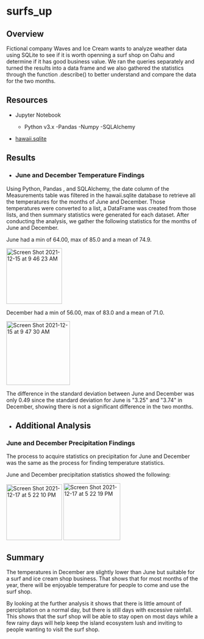 # surfs_up

## Overview
Fictional company Waves and Ice Cream wants to analyze weather data using SQLite to see if it is worth openning a surf shop on Oahu and determine if it has good business value. We ran the queries separately and turned the results into a data frame and we also gathered the statistics through the function .describe() to better understand and compare the data for the two months.

## Resources
- Jupyter Notebook
  - Python v3.x
    -Pandas
    -Numpy
    -SQLAlchemy
    
- [hawaii.sqlite](https://github.com/NensiH/surfs_up/blob/main/hawaii.sqlite)

## Results
- ### June and December Temperature Findings
Using Python, Pandas , and SQLAlchemy, the date column of the Measurements table was filtered in the hawaii.sqlite database to retrieve all the temperatures for the months of June and December. Those temperatures were converted to a list, a DataFrame was created from those lists, and then summary statistics were generated for each dataset. After conducting the analysis, we gather the following statistics for the months of June and December.

June had a min of 64.00, max of 85.0 and a mean of 74.9.

<img width="146" alt="Screen Shot 2021-12-15 at 9 46 23 AM" src="https://user-images.githubusercontent.com/92277581/146618502-bd87bd03-cc15-4289-b710-e9c83e60dff9.png">

December had a min of 56.00, max of 83.0 and a mean of 71.0.

<img width="167" alt="Screen Shot 2021-12-15 at 9 47 30 AM" src="https://user-images.githubusercontent.com/92277581/146618524-19ac6bc0-349c-4750-b653-17c30854f409.png">

The difference in the standard deviation between June and December was only 0.49 since the standard deviation for June is "3.25" and "3.74" in December, showing there is not a significant difference in the two months.

- ## Additional Analysis
### June and December Precipitation Findings
The process to acquire statistics on precipitation for June and December was the same as the process for finding temperature statistics.

June and December precipitation statistics showed the following:

<img width="146" alt="Screen Shot 2021-12-17 at 5 22 10 PM" src="https://user-images.githubusercontent.com/92277581/146618706-ef8e99b3-96c8-499b-869b-32d7c7cbb3aa.png"> <img width="149" alt="Screen Shot 2021-12-17 at 5 22 19 PM" src="https://user-images.githubusercontent.com/92277581/146618745-f5b46627-053c-43c3-9c93-7b9b8df72188.png">

## Summary
The temperatures in December are slightly lower than June but suitable for a surf and ice cream shop business. That shows that for most months of the year, there will be enjoyable temperature for people to come and use the surf shop.

By looking at the further analysis it shows that there is little amount of percipitation on a normal day, but there is still days with excessive rainfall. This shows that the surf shop will be able to stay open on most days while a few rainy days will help keep the island ecosystem lush and inviting to people wanting to visit the surf shop.
